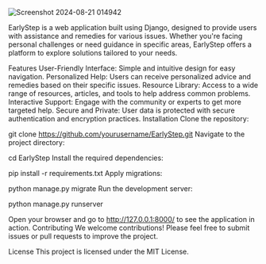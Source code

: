 ![Screenshot 2024-08-21 014942](https://github.com/user-attachments/assets/546790fa-4d99-443a-b040-5316a514090d)


EarlyStep is a web application built using Django, designed to provide users with assistance and remedies for various issues. Whether you're facing personal challenges or need guidance in specific areas, EarlyStep offers a platform to explore solutions tailored to your needs.

Features
User-Friendly Interface: Simple and intuitive design for easy navigation.
Personalized Help: Users can receive personalized advice and remedies based on their specific issues.
Resource Library: Access to a wide range of resources, articles, and tools to help address common problems.
Interactive Support: Engage with the community or experts to get more targeted help.
Secure and Private: User data is protected with secure authentication and encryption practices.
Installation
Clone the repository:

git clone https://github.com/yourusername/EarlyStep.git
Navigate to the project directory:

cd EarlyStep
Install the required dependencies:

pip install -r requirements.txt
Apply migrations:

python manage.py migrate
Run the development server:

python manage.py runserver

Open your browser and go to http://127.0.0.1:8000/ to see the application in action.
Contributing
We welcome contributions! Please feel free to submit issues or pull requests to improve the project.

License
This project is licensed under the MIT License.
